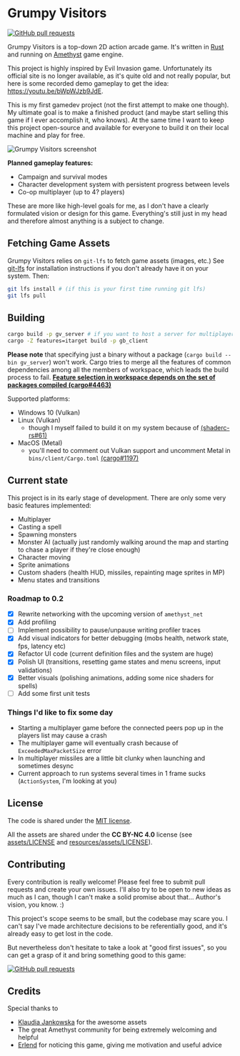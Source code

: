 # Grumpy Visitors

[![GitHub pull requests](https://img.shields.io/github/issues/mvlabat/grumpy_visitors/good%20first%20issue?label=good%20first%20issues&color=7057ff)](https://github.com/mvlabat/grumpy_visitors/issues)

Grumpy Visitors is a top-down 2D action arcade game.
It's written in [Rust](https://www.rust-lang.org/) and running on [Amethyst](amethyst.rs) game engine.

This project is highly inspired by Evil Invasion game. Unfortunately its official site is no longer available,
as it's quite old and not really popular, but here is some recorded demo gameplay to get the idea:
https://youtu.be/bWpWJzb9JdE.

This is my first gamedev project (not the first attempt to make one though). My ultimate goal is to make
a finished product (and maybe start selling this game if I ever accomplish it, who knows).
At the same time I want to keep this project open-source and available for everyone to build it on their local machine
and play for free.

![Grumpy Visitors screenshot](header_screenshot.png)

**Planned gameplay features:**
- Campaign and survival modes
- Character development system with persistent progress between levels
- Co-op multiplayer (up to 4? players)

These are more like high-level goals for me, as I don't have a clearly formulated vision or design for this game.
Everything's still just in my head and therefore almost anything is a subject to change.

## Fetching Game Assets

Grumpy Visitors relies on `git-lfs` to fetch game assets (images, etc.) See [git-lfs](https://github.com/git-lfs/git-lfs) for installation instructions if you don't already have it on your system. Then:

```bash
git lfs install # (if this is your first time running git lfs)
git lfs pull
```

## Building
```bash
cargo build -p gv_server # if you want to host a server for multiplayer
cargo -Z features=itarget build -p gb_client
```

**Please note** that specifying just a binary without a package (`cargo build --bin gv_server`) won't work.
Cargo tries to merge all the features of common dependencies among all the members of workspace,
which leads the build process to fail.
**[Feature selection in workspace depends on the set of packages compiled (cargo#4463)](https://github.com/rust-lang/cargo/issues/4463)**

Supported platforms:
- Windows 10 (Vulkan)
- Linux (Vulkan)
  - though I myself failed to build it on my system because of
  [(shaderc-rs#61)](https://github.com/google/shaderc-rs/issues/61)
- MacOS (Metal)
  - you'll need to comment out Vulkan support and uncomment Metal in `bins/client/Cargo.toml`
  [(cargo#1197)](https://github.com/rust-lang/cargo/issues/1197) 

## Current state
This project is in its early stage of development. There are only some very basic features implemented:
- Multiplayer
- Casting a spell
- Spawning monsters
- Monster AI (actually just randomly walking around the map and starting to chase a player if they're close enough)
- Character moving
- Sprite animations
- Custom shaders (health HUD, missiles, repainting mage sprites in MP)
- Menu states and transitions

### Roadmap to 0.2
- [x] Rewrite networking with the upcoming version of `amethyst_net`
- [x] Add profiling
- [ ] Implement possibility to pause/unpause writing profiler traces
- [x] Add visual indicators for better debugging (mobs health, network state, fps, latency etc)
- [x] Refactor UI code (current definition files and the system are huge)
- [x] Polish UI (transitions, resetting game states and menu screens, input validations)
- [x] Better visuals (polishing animations, adding some nice shaders for spells)
- [ ] Add some first unit tests

### Things I'd like to fix some day
- Starting a multiplayer game before the connected peers pop up in the players list may cause a crash
- The multiplayer game will eventually crash because of `ExceededMaxPacketSize` error
- In multiplayer missiles are a little bit clunky when launching and sometimes desync
- Current approach to run systems several times in 1 frame sucks (`ActionSystem`, I'm looking at you)

## License
The code is shared under the [MIT license](LICENSE).

All the assets are shared under the **CC BY-NC 4.0** license
(see [assets/LICENSE](assets/LICENSE) and [resources/assets/LICENSE](resources/assets/LICENSE)). 

## Contributing
Every contribution is really welcome! Please feel free to submit pull requests and create your own issues.
I'll also try to be open to new ideas as much as I can, though I can't make a solid promise about that...
Author's vision, you know. :)

This project's scope seems to be small, but the codebase may scare you. I can't say I've made architecture
decisions to be referentially good, and it's already easy to get lost in the code.

But nevertheless don't hesitate to take a look at "good first issues", so you can get a grasp of it and bring
something good to this game: 

[![GitHub pull requests](https://img.shields.io/github/issues/mvlabat/grumpy_visitors/good%20first%20issue?label=good%20first%20issues&color=7057ff)](https://github.com/mvlabat/grumpy_visitors/issues)

## Credits
Special thanks to
- [Klaudia Jankowska](https://klaudiajankowskaart.myportfolio.com/) for the awesome assets
- The great Amethyst community for being extremely welcoming and helpful
- [Erlend](https://github.com/erlend-sh) for noticing this game, giving me motivation and useful advice
